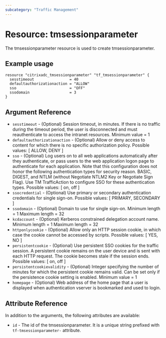 ```yaml
---
subcategory: "Traffic Management"
---
```


# Resource: tmsessionparameter

The tmsessionparameter resource is used to create tmsessionparameter.


## Example usage

```hcl
resource "citrixadc_tmsessionparameter" "tf_tmsessionparameter" {
  sesstimeout                = 40
  defaultauthorizationaction = "ALLOW"
  sso                        = "OFF"
  ssodomain                  = 3
}

```


## Argument Reference

* `sesstimeout` - (Optional) Session timeout, in minutes. If there is no traffic during the timeout period, the user is disconnected and must reauthenticate to access the intranet resources. Minimum value =  1
* `defaultauthorizationaction` - (Optional) Allow or deny access to content for which there is no specific authorization policy. Possible values: [ ALLOW, DENY ]
* `sso` - (Optional) Log users on to all web applications automatically after they authenticate, or pass users to the web application logon page to authenticate for each application. Note that this configuration does not honor the following authentication types for security reason. BASIC, DIGEST, and NTLM (without Negotiate NTLM2 Key or Negotiate Sign Flag). Use TM TrafficAction to configure SSO for these authentication types. Possible values: [ on, off ]
* `ssocredential` - (Optional) Use primary or secondary authentication credentials for single sign-on. Possible values: [ PRIMARY, SECONDARY ]
* `ssodomain` - (Optional) Domain to use for single sign-on. Minimum length =  1 Maximum length =  32
* `kcdaccount` - (Optional) Kerberos constrained delegation account name. Minimum length =  1 Maximum length =  32
* `httponlycookie` - (Optional) Allow only an HTTP session cookie, in which case the cookie cannot be accessed by scripts. Possible values: [ YES, NO ]
* `persistentcookie` - (Optional) Use persistent SSO cookies for the traffic session. A persistent cookie remains on the user device and is sent with each HTTP request. The cookie becomes stale if the session ends. Possible values: [ on, off ]
* `persistentcookievalidity` - (Optional) Integer specifying the number of minutes for which the persistent cookie remains valid. Can be set only if the persistence cookie setting is enabled. Minimum value =  1
* `homepage` - (Optional) Web address of the home page that a user is displayed when authentication vserver is bookmarked and used to login.


## Attribute Reference

In addition to the arguments, the following attributes are available:

* `id` - The id of the tmsessionparameter. It is a unique string prefixed with `tf-tmsessionparameter-` attribute.
